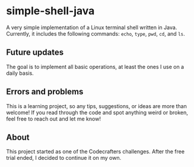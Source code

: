 # simple-shell-java

A very simple implementation of a Linux terminal shell written in Java. Currently, it includes the following commands: `echo`, `type`, `pwd`, `cd`, and `ls`.

## Future updates

The goal is to implement all basic operations, at least the ones I use on a daily basis.

## Errors and problems

This is a learning project, so any tips, suggestions, or ideas are more than welcome!
If you read through the code and spot anything weird or broken, feel free to reach out and let me know!

## About

This project started as one of the Codecrafters challenges. After the free trial ended, I decided to continue it on my own.
